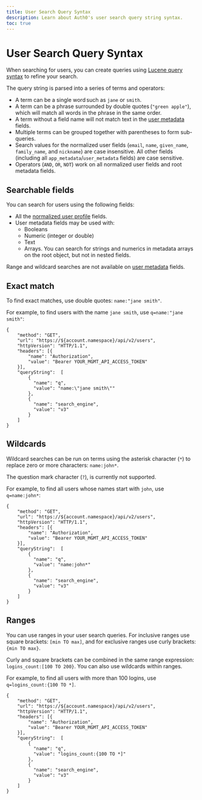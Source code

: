 ```yaml
---
title: User Search Query Syntax
description: Learn about Auth0's user search query string syntax.
toc: true
---
```


# User Search Query Syntax

When searching for users, you can create queries using [Lucene query syntax](http://www.lucenetutorial.com/lucene-query-syntax.html) to refine your search.

The query string is parsed into a series of terms and operators:

* A term can be a single word such as `jane` or `smith`.
* A term can be a phrase surrounded by double quotes (`"green apple"`), which will match all words in the phrase in the same order.
* A term without a field name will not match text in the [user metadata](/metadata) fields.
* Multiple terms can be grouped together with parentheses to form sub-queries.
* Search values for the normalized user fields (`email`, `name`, `given_name`, `family_name`, and `nickname`) are case insensitive. All other fields (including all `app_metadata`/`user_metadata` fields) are case sensitive.
* Operators (`AND`, `OR`, `NOT`) work on all normalized user fields and root metadata fields.

## Searchable fields

You can search for users using the following fields:

* All the [normalized user profile](/user-profile/normalized/auth0) fields.
* User metadata fields may be used with:
    * Booleans
    * Numeric (integer or double)
    * Text
    * Arrays. You can search for strings and numerics in metadata arrays on the root object, but not in nested fields.

Range and wildcard searches are not available on [user metadata](/metadata) fields.

## Exact match

To find exact matches, use double quotes: `name:"jane smith"`.

For example, to find users with the name `jane smith`, use `q=name:"jane smith"`:

```har
{
    "method": "GET",
    "url": "https://${account.namespace}/api/v2/users",
    "httpVersion": "HTTP/1.1",
    "headers": [{
        "name": "Authorization",
        "value": "Bearer YOUR_MGMT_API_ACCESS_TOKEN"
    }],
    "queryString":  [
        {
          "name": "q",
          "value": "name:\"jane smith\""
        },
        {
          "name": "search_engine",
          "value": "v3"
        }
    ]
}
```

## Wildcards

Wildcard searches can be run on terms using the asterisk character (`*`) to replace zero or more characters: `name:john*`.

The question mark character (`?`), is currently not supported.

For example, to find all users whose names start with `john`, use `q=name:john*`:

```har
{
    "method": "GET",
    "url": "https://${account.namespace}/api/v2/users",
    "httpVersion": "HTTP/1.1",
    "headers": [{
        "name": "Authorization",
        "value": "Bearer YOUR_MGMT_API_ACCESS_TOKEN"
    }],
    "queryString":  [
        {
          "name": "q",
          "value": "name:john*"
        },
        {
          "name": "search_engine",
          "value": "v3"
        }
    ]
}
```

## Ranges

You can use ranges in your user search queries. For inclusive ranges use square brackets: `[min TO max]`, and for exclusive ranges use curly brackets: `{min TO max}`.

Curly and square brackets can be combined in the same range expression: `logins_count:[100 TO 200}`. You can also use wildcards within ranges.

For example, to find all users with more than 100 logins, use `q=logins_count:{100 TO *]`.

```har
{
    "method": "GET",
    "url": "https://${account.namespace}/api/v2/users",
    "httpVersion": "HTTP/1.1",
    "headers": [{
        "name": "Authorization",
        "value": "Bearer YOUR_MGMT_API_ACCESS_TOKEN"
    }],
    "queryString":  [
        {
          "name": "q",
          "value": "logins_count:{100 TO *]"
        },
        {
          "name": "search_engine",
          "value": "v3"
        }
    ]
}
```
